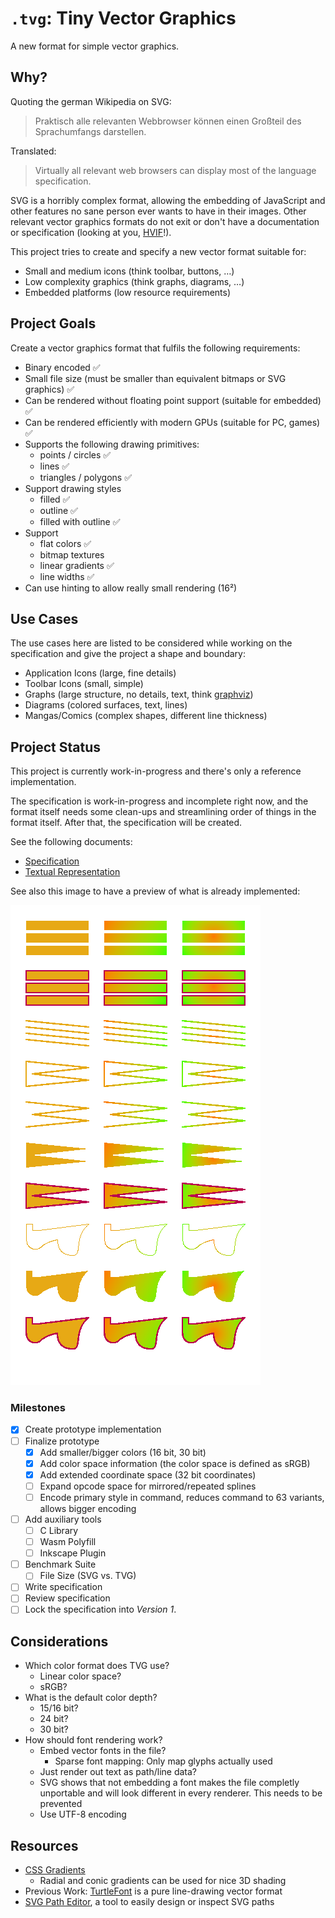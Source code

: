# `.tvg`: Tiny Vector Graphics

A new format for simple vector graphics.

## Why?

Quoting the german Wikipedia on SVG:

> Praktisch alle relevanten Webbrowser können einen Großteil des Sprachumfangs darstellen.

Translated:

> Virtually all relevant web browsers can display most of the language specification.

SVG is a horribly complex format, allowing the embedding of JavaScript and other features no sane person ever wants to have in their images. Other relevant vector graphics formats do not exit or don't have a documentation or specification (looking at you, [HVIF](https://en.wikipedia.org/wiki/Haiku_Vector_Icon_Format)!).

This project tries to create and specify a new vector format suitable for:

- Small and medium icons (think toolbar, buttons, …)
- Low complexity graphics (think graphs, diagrams, …)
- Embedded platforms (low resource requirements)

## Project Goals

Create a vector graphics format that fulfils the following requirements:

- Binary encoded ✅
- Small file size (must be smaller than equivalent bitmaps or SVG graphics) ✅
- Can be rendered without floating point support (suitable for embedded) ✅
- Can be rendered efficiently with modern GPUs (suitable for PC, games) ✅
- Supports the following drawing primitives:
  - points / circles ✅
  - lines ✅
  - triangles / polygons ✅
- Support drawing styles
  - filled ✅
  - outline ✅
  - filled with outline ✅
- Support
  - flat colors ✅
  - bitmap textures
  - linear gradients ✅
  - line widths ✅
- Can use hinting to allow really small rendering (16²)

## Use Cases

The use cases here are listed to be considered while working on the specification and give the project a shape and boundary:

- Application Icons (large, fine details)
- Toolbar Icons (small, simple)
- Graphs (large structure, no details, text, think [graphviz](https://graphviz.org/))
- Diagrams (colored surfaces, text, lines)
- Mangas/Comics (complex shapes, different line thickness)

## Project Status

This project is currently work-in-progress and there's only a reference implementation.

The specification is work-in-progress and incomplete right now, and the format itself needs some clean-ups and streamlining order of things in the format itself. After that, the specification will be created.

See the following documents:

- [Specification](documents/specification.md)
- [Textual Representation](documents/text-format.md)

See also this image to have a preview of what is already implemented:

![Preview](examples/everything.png)

### Milestones

- [x] Create prototype implementation
- [ ] Finalize prototype
  - [x] Add smaller/bigger colors (16 bit, 30 bit)
  - [x] Add color space information (the color space is defined as sRGB)
  - [x] Add extended coordinate space (32 bit coordinates)
  - [ ] Expand opcode space for mirrored/repeated splines
  - [ ] Encode primary style in command, reduces command to 63 variants, allows bigger encoding
- [ ] Add auxiliary tools
  - [ ] C Library
  - [ ] Wasm Polyfill
  - [ ] Inkscape Plugin
- [ ] Benchmark Suite
  - [ ] File Size (SVG vs. TVG)
- [ ] Write specification
- [ ] Review specification
- [ ] Lock the specification into _Version 1_.

## Considerations

- Which color format does TVG use?
  - Linear color space?
  - sRGB?
- What is the default color depth?
  - 15/16 bit?
  - 24 bit?
  - 30 bit?
- How should font rendering work?
  - Embed vector fonts in the file?
    - Sparse font mapping: Only map glyphs actually used
  - Just render out text as path/line data?
  - SVG shows that not embedding a font makes the file completly unportable and will look different in every renderer. This needs to be prevented
  - Use UTF-8 encoding

## Resources

- [CSS Gradients](https://css-tricks.com/css3-gradients/)
  - Radial and conic gradients can be used for nice 3D shading
- Previous Work: [TurtleFont](https://github.com/MasterQ32/turtlefont) is a pure line-drawing vector format
- [SVG Path Editor](https://yqnn.github.io/svg-path-editor/), a tool to easily design or inspect SVG paths
